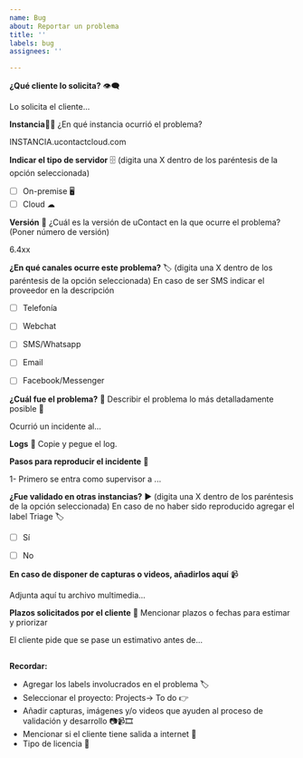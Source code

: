 ```yaml
---
name: Bug
about: Reportar un problema
title: ''
labels: bug
assignees: ''

---
```


**¿Qué cliente lo solicita?** 👁‍🗨

Lo solicita el cliente...


**Instancia**👨‍💻
¿En qué instancia ocurrió el problema?

INSTANCIA.ucontactcloud.com

**Indicar el tipo de servidor** 🗄 (digita una X dentro de los paréntesis de la opción seleccionada)
- [ ] On-premise 🖥️
- [ ] Cloud ☁

**Versión** 🔢
¿Cuál es la versión de uContact en la que ocurre el problema? (Poner número de versión)

6.4xx

**¿En qué canales ocurre este problema?** 🏷 (digita una X dentro de los paréntesis de la opción seleccionada)
En caso de ser SMS indicar el proveedor en la descripción

- [ ] Telefonía
- [ ] Webchat
- [ ] SMS/Whatsapp
- [ ] Email
- [ ] Facebook/Messenger


**¿Cuál fue el problema?** 🐞
Describir el problema lo más detalladamente posible 💬

Ocurrió un incidente al...




**Logs** 🔡
Copie y pegue el log.



**Pasos para reproducir el incidente** 👣

1- Primero se entra como supervisor a ...




**¿Fue validado en otras instancias?** ▶  (digita una X dentro de los paréntesis de la opción seleccionada)
En caso de no haber sido reproducido agregar el label Triage 🏷

- [ ] Sí
- [ ] No


**En caso de disponer de capturas o videos, añadirlos aquí** 📹

Adjunta aquí tu archivo multimedia... 




**Plazos solicitados por el cliente** 📅
Mencionar plazos o fechas para estimar y priorizar

El cliente pide que se pase un estimativo antes de...



##
**Recordar:**
- Agregar los labels involucrados en el problema 🏷
- Seleccionar el proyecto: Projects-> To do 👉
- Añadir capturas, imágenes y/o videos que ayuden al proceso de validación y desarrollo 📷📹🎞
- Mencionar si el cliente tiene salida a internet 📶
- Tipo de licencia 🔑
##
